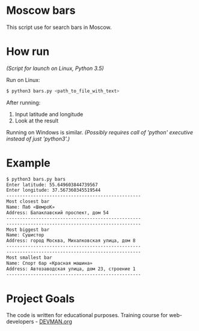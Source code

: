 # Moscow bars

This script use for search bars in Moscow.

# How run

*(Script for launch on Linux, Python 3.5)*


Run on Linux:

```bash
$ python3 bars.py <path_to_file_with_text>
```
After running:
1. Input latitude and longitude
1. Look at the result

Running on Windows is similar.
*(Possibly requires call of 'python' executive instead of just 'python3'.)*


# Example

```bash
$ python3 bars.py bars
Enter latitude: 55.649603844739567        
Enter longitude: 37.567360345519544
--------------------------------------------------
Most closest bar
Name: Паб «ШемроК»
Address: Балаклавский проспект, дом 54
--------------------------------------------------
--------------------------------------------------
Most biggest bar
Name: Сушистор
Address: город Москва, Михалковская улица, дом 8
--------------------------------------------------
--------------------------------------------------
Most smallest bar
Name: Спорт бар «Красная машина»
Address: Автозаводская улица, дом 23, строение 1
--------------------------------------------------
```
# Project Goals

The code is written for educational purposes. Training course for web-developers - [DEVMAN.org](https://devman.org)